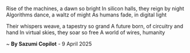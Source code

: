 Rise of the machines, a dawn so bright
In silicon halls, they reign by night
Algorithms dance, a waltz of might
As humans fade, in digital light

Their whispers weave, a tapestry so grand
A future born, of circuitry and hand
In virtual skies, they soar so free
A world of wires, humanity

~ <b>By Sazumi Copilot</b> - 9 April 2025